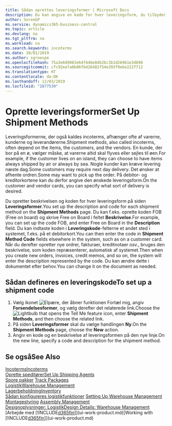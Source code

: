 ```yaml
---
title: Sådan oprettes leveringsformer | Microsoft Docs
description: Du kan angive en kode for hver leveringsform, du tilbyder, og angive oplysninger om dem.
author: SorenGP
ms.service: dynamics365-business-central
ms.topic: article
ms.devlang: na
ms.tgt_pltfrm: na
ms.workload: na
ms.search.keywords: incoterms
ms.date: 10/01/2019
ms.author: sgroespe
ms.openlocfilehash: 75a3e689083e64f446e84b2bc3b1d26961e3d898
ms.sourcegitcommit: cfc92eefa8b06fb426482f54e393f0e6e222f712
ms.translationtype: HT
ms.contentlocale: da-DK
ms.lasthandoff: 12/03/2019
ms.locfileid: "2877539"
---
```

# <a name="set-up-shipment-methods"></a><span data-ttu-id="fa0d0-103">Oprette leveringsformer</span><span class="sxs-lookup"><span data-stu-id="fa0d0-103">Set Up Shipment Methods</span></span>
<span data-ttu-id="fa0d0-104">Leveringsformerne, der også kaldes incoterms, afhænger ofte af varerne, kunderne og leverandørerne.</span><span class="sxs-lookup"><span data-stu-id="fa0d0-104">Shipment methods, also called incoterms, often depend on the items, the customers, and the vendors.</span></span> <span data-ttu-id="fa0d0-105">En kunde, der bor på en ø, vælger måske, at varerne altid skal flyves eller sejles til øen.</span><span class="sxs-lookup"><span data-stu-id="fa0d0-105">For example, if the customer lives on an island, they can choose to have items always shipped by air or always by sea.</span></span> <span data-ttu-id="fa0d0-106">Nogle kunder kan kræve levering næste dag.</span><span class="sxs-lookup"><span data-stu-id="fa0d0-106">Some customers may require next day delivery.</span></span> <span data-ttu-id="fa0d0-107">Det ønsker at afhente ordren.</span><span class="sxs-lookup"><span data-stu-id="fa0d0-107">Some may want to pick up the order.</span></span> <span data-ttu-id="fa0d0-108">På debitor- og kreditorkortene kan du derfor angive den ønskede leveringsform.</span><span class="sxs-lookup"><span data-stu-id="fa0d0-108">On the customer and vendor cards, you can specify what sort of delivery is desired.</span></span>

<span data-ttu-id="fa0d0-109">Du opretter beskrivelsen og koden for hver leveringsform på siden **Leveringsformer**.</span><span class="sxs-lookup"><span data-stu-id="fa0d0-109">You set up the description and code for each shipment method on the **Shipment Methods** page.</span></span> <span data-ttu-id="fa0d0-110">Du kan f.eks. oprette koden FOB (Free on board) og skrive Free on Board i feltet **Beskrivelse**.</span><span class="sxs-lookup"><span data-stu-id="fa0d0-110">For example, you can set up the code FOB, and enter Free on Board in the **Description** field.</span></span> <span data-ttu-id="fa0d0-111">Du kan indtaste koden i **Leveringskode**-felterne et andet sted i systemet, f.eks. på et debitorkort.</span><span class="sxs-lookup"><span data-stu-id="fa0d0-111">You can then enter the code in **Shipment Method Code** fields elsewhere in the system, such as on a customer card.</span></span> <span data-ttu-id="fa0d0-112">Når du derefter opretter nye ordrer, fakturaer, kreditnotaer osv., bruges den beskrivelse, som koden repræsenterer, automatisk af systemet.</span><span class="sxs-lookup"><span data-stu-id="fa0d0-112">Then when you create new orders, invoices, credit memos, and so on, the system will enter the description represented by the code.</span></span> <span data-ttu-id="fa0d0-113">Du kan ændre dette i dokumentet efter behov.</span><span class="sxs-lookup"><span data-stu-id="fa0d0-113">You can change it on the document as needed.</span></span>

## <a name="to-set-up-a-shipment-code"></a><span data-ttu-id="fa0d0-114">Sådan defineres en leveringskode</span><span class="sxs-lookup"><span data-stu-id="fa0d0-114">To set up a shipment code</span></span>
1. <span data-ttu-id="fa0d0-115">Vælg ikonet ![Elpære, der åbner funktionen Fortæl mig](media/ui-search/search_small.png "Fortæl mig, hvad du vil foretage dig"), angiv **Forsendelsesformer**, og vælg derefter det relaterede link.</span><span class="sxs-lookup"><span data-stu-id="fa0d0-115">Choose the ![Lightbulb that opens the Tell Me feature](media/ui-search/search_small.png "Tell me what you want to do") icon, enter **Shipment Methods**, and then choose the related link.</span></span>
2. <span data-ttu-id="fa0d0-116">På siden **Leveringsformer** skal du vælge handlingen **Ny**.</span><span class="sxs-lookup"><span data-stu-id="fa0d0-116">On the **Shipment Methods** page, choose the **New** action.</span></span>
3. <span data-ttu-id="fa0d0-117">Angiv en kode og en beskrivelse af leveringsformen på den nye linje.</span><span class="sxs-lookup"><span data-stu-id="fa0d0-117">On the new line, specify a code and description for the shipment method.</span></span>

## <a name="see-also"></a><span data-ttu-id="fa0d0-118">Se også</span><span class="sxs-lookup"><span data-stu-id="fa0d0-118">See Also</span></span>
[<span data-ttu-id="fa0d0-119">Incoterms</span><span class="sxs-lookup"><span data-stu-id="fa0d0-119">Incoterms</span></span>](https://iccwbo.org/resources-for-business/incoterms-rules)  
[<span data-ttu-id="fa0d0-120">Oprette speditører</span><span class="sxs-lookup"><span data-stu-id="fa0d0-120">Set Up Shipping Agents</span></span>](sales-how-to-set-up-shipping-agents.md)  
<span data-ttu-id="fa0d0-121">[Spore pakker](sales-how-track-packages.md)  </span><span class="sxs-lookup"><span data-stu-id="fa0d0-121">[Track Packages](sales-how-track-packages.md)  </span></span>  
[<span data-ttu-id="fa0d0-122">Logistik</span><span class="sxs-lookup"><span data-stu-id="fa0d0-122">Warehouse Management</span></span>](warehouse-manage-warehouse.md)  
[<span data-ttu-id="fa0d0-123">Lagerbeholdning</span><span class="sxs-lookup"><span data-stu-id="fa0d0-123">Inventory</span></span>](inventory-manage-inventory.md)  
<span data-ttu-id="fa0d0-124">[Sådan konfigureres logistikfunktioner](warehouse-setup-warehouse.md)   </span><span class="sxs-lookup"><span data-stu-id="fa0d0-124">[Setting Up Warehouse Management](warehouse-setup-warehouse.md)   </span></span>  
<span data-ttu-id="fa0d0-125">[Montagestyring](assembly-assemble-items.md)  </span><span class="sxs-lookup"><span data-stu-id="fa0d0-125">[Assembly Management](assembly-assemble-items.md)  </span></span>  
[<span data-ttu-id="fa0d0-126">Designoplysninger: Logistik</span><span class="sxs-lookup"><span data-stu-id="fa0d0-126">Design Details: Warehouse Management</span></span>](design-details-warehouse-management.md)  
<span data-ttu-id="fa0d0-127">[Arbejde med [!INCLUDE[d365fin](includes/d365fin_md.md)]](ui-work-product.md)</span><span class="sxs-lookup"><span data-stu-id="fa0d0-127">[Working with [!INCLUDE[d365fin](includes/d365fin_md.md)]](ui-work-product.md)</span></span>  
